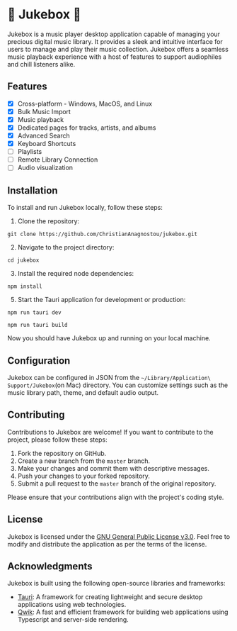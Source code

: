 # 🎵 Jukebox 🎵

Jukebox is a music player desktop application capable of managing your precious digital music library. It provides a sleek and intuitive interface for users to manage and play their music collection. Jukebox offers a seamless music playback experience with a host of features to support audiophiles and chill listeners alike.

## Features

- [x] Cross-platform - Windows, MacOS, and Linux
- [x] Bulk Music Import
- [x] Music playback
- [X] Dedicated pages for tracks, artists, and albums
- [x] Advanced Search
- [x] Keyboard Shortcuts
- [ ] Playlists
- [ ] Remote Library Connection
- [ ] Audio visualization

## Installation

To install and run Jukebox locally, follow these steps:

1. Clone the repository:
```
git clone https://github.com/ChristianAnagnostou/jukebox.git
```

2. Navigate to the project directory:

```
cd jukebox
```

3. Install the required node dependencies:
```
npm install
```

5. Start the Tauri application for development or production:
```
npm run tauri dev
```
```
npm run tauri build
```

Now you should have Jukebox up and running on your local machine.

## Configuration

Jukebox can be configured in JSON from the `~/Library/Application\ Support/Jukebox`(on Mac) directory. You can customize settings such as the music library path, theme, and default audio output.

## Contributing

Contributions to Jukebox are welcome! If you want to contribute to the project, please follow these steps:

1. Fork the repository on GitHub.
2. Create a new branch from the `master` branch.
3. Make your changes and commit them with descriptive messages.
4. Push your changes to your forked repository.
5. Submit a pull request to the `master` branch of the original repository.

Please ensure that your contributions align with the project's coding style.

## License

Jukebox is licensed under the [GNU General Public License v3.0](LICENSE). Feel free to modify and distribute the application as per the terms of the license.

## Acknowledgments

Jukebox is built using the following open-source libraries and frameworks:

- [Tauri](https://tauri.app/): A framework for creating lightweight and secure desktop applications using web technologies.
- [Qwik](https://qwik.dev/): A fast and efficient framework for building web applications using Typescript and server-side rendering.
